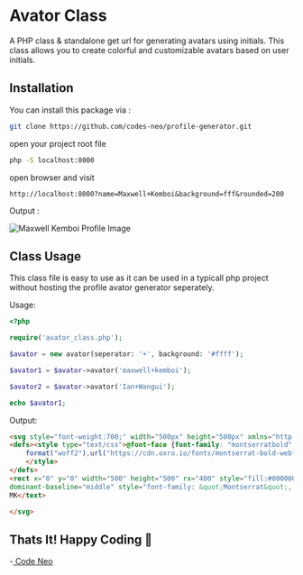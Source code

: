 # Avator Class

A PHP class & standalone get url for generating avatars using initials. This class allows you to create colorful and customizable avatars based on user initials.

## Installation

You can install this package via :

```bash
git clone https://github.com/codes-neo/profile-generator.git

```

open your project root file
```bash
php -S localhost:8000
```

open browser and visit

```
http://localhost:8000?name=Maxwell+Kemboi&background=fff&rounded=200
```
Output :

![Maxwell Kemboi Profile Image](https://raw.githubusercontent.com/codes-neo/profile-generator/c67141cd9c01aa5d0904363fae923fa2f667d768/samples/sample.svg)



## Class Usage

This class file is easy to use as it can be used in a typicall php project without hosting the profile avator generator seperately.

Usage:
```PHP
<?php

require('avator_class.php');

$avator = new avator(seperator: '+', background: '#ffff');

$avator1 = $avator->avator('maxwell+kemboi');

$avator2 = $avator->avator('Ian+Wangui');

echo $avator1;
```

Output:
```html
<svg style="font-weight:700;" width="500px" height="500px" xmlns="http://www.w3.org/2000/svg" xmlns:xlink="http://www.w3.org/1999/xlink">
<defs><style type="text/css">@font-face {font-family: "montserratbold";src: url("https://cdn.oxro.io/fonts/montserrat-bold-webfont.woff2") 
    format("woff2"),url("https://cdn.oxro.io/fonts/montserrat-bold-webfont.woff") format("woff");font-weight: normal;font-style: normal;}
    </style>
</defs>
<rect x="0" y="0" width="500" height="500" rx="400" style="fill:#000000"/><text x="50%" y="50%" dy=".1em" fill="#fff" text-anchor="middle" 
dominant-baseline="middle" style="font-family: &quot;Montserrat&quot;, sans-serif; font-size: 250px; line-height: 1">
MK</text>

</svg>

```


## Thats It!  Happy Coding 	&#128640;



-[ Code Neo](https://github.com/codes-neo)













